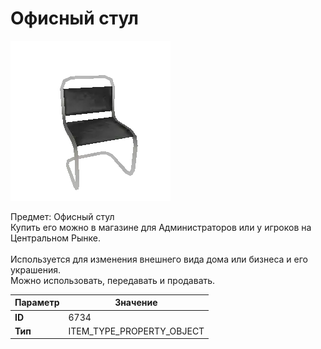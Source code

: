 # Офисный стул

![Item Image](../img/6734.webp?raw=true)

Предмет: Офисный стул<br>Купить его можно в магазине для Администраторов или у игроков на Центральном Рынке.<br><br>Используется для изменения внешнего вида дома или бизнеса и его украшения.<br>Можно использовать, передавать и продавать.


| Параметр | Значение |
|----------|----------|
| **ID** | 6734 |
| **Тип** | ITEM_TYPE_PROPERTY_OBJECT |

